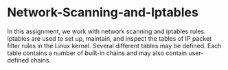 # Network-Scanning-and-Iptables
In this assignment, we work with network scanning and iptables rules. Iptables are used to set up, maintain, and inspect the tables of IP packet filter rules in the Linux kernel. Several different tables may be defined. Each table contains a number of built-in chains and may also contain user-defined chains.
